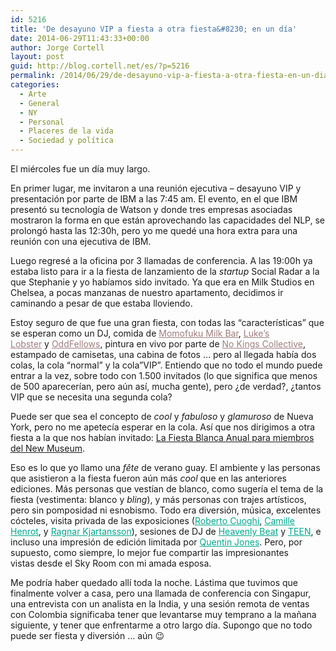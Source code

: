 ```yaml
---
id: 5216
title: 'De desayuno VIP a fiesta a otra fiesta&#8230; en un día'
date: 2014-06-29T11:43:33+00:00
author: Jorge Cortell
layout: post
guid: http://blog.cortell.net/es/?p=5216
permalink: /2014/06/29/de-desayuno-vip-a-fiesta-a-otra-fiesta-en-un-dia/
categories:
  - Arte
  - General
  - NY
  - Personal
  - Placeres de la vida
  - Sociedad y polí­tica
---
```

El miércoles fue un día muy largo.

En primer lugar, me invitaron a una reunión ejecutiva &#8211; desayuno VIP y presentación por parte de IBM a las 7:45 am. El evento, en el que IBM presentó su tecnología de Watson y donde tres empresas asociadas mostraron la forma en que están aprovechando las capacidades del NLP, se prolongó hasta las 12:30h, pero yo me quedé una hora extra para una reunión con una ejecutiva de IBM.


  


<div class="g-post" data-href="https://plus.google.com/117540328864057451888/posts/8NmZgJvGG3m">
</div>

Luego regresé a la oficina por 3 llamadas de conferencia. A las 19:00h ya estaba listo para ir a la fiesta de lanzamiento de la _startup_ Social Radar a la que Stephanie y yo habíamos sido invitado. Ya que era en Milk Studios en Chelsea, a pocas manzanas de nuestro apartamento, decidimos ir caminando a pesar de que estaba lloviendo.

Estoy seguro de que fue una gran fiesta, con todas las &#8220;características&#8221; que se esperan como un DJ, comida de <a style="color: #9f7e7f;" href="http://milkbarstore.com/" target="_blank">Momofuku Milk Bar</a>, <a style="color: #9f7e7f;" href="http://lukeslobster.com/" target="_blank">Luke’s Lobster</a> y <a style="color: #9f7e7f;" href="http://www.oddfellowsnyc.com/" target="_blank">OddFellows</a>, pintura en vivo por parte de <a style="color: #9f7e7f;" href="http://www.nokingscollective.com/" target="_blank">No Kings Collective</a>, estampado de camisetas, una cabina de fotos &#8230; pero al llegada había dos colas, la cola &#8220;normal&#8221; y la cola&#8221;VIP&#8221;. Entiendo que no todo el mundo puede entrar a la vez, sobre todo con 1.500 invitados (lo que significa que menos de 500 aparecerían, pero aún así, mucha gente), pero ¿de verdad?, ¿tantos VIP que se necesita una segunda cola?

Puede ser que sea el concepto de _cool_ y _fabuloso_ y _glamuroso_ de Nueva York, pero no me apetecía esperar en la cola. Así que nos dirigimos a otra fiesta a la que nos habían invitado: <a title="http://www.newmuseum.org/calendar/view/annual-white-party" href="http://www.newmuseum.org/calendar/view/annual-white-party" target="_blank">La Fiesta Blanca Anual para miembros del New Museum</a>.

Eso es lo que yo llamo una _fête_ de verano guay. El ambiente y las personas que asistieron a la fiesta fueron aún más _cool_ que en las anteriores ediciones. Más personas que vestían de blanco, como sugería el tema de la fiesta (vestimenta: blanco y _bling_), y más personas con trajes artísticos, pero sin pomposidad ni esnobismo. Todo era diversión, música, excelentes cócteles, visita privada de las exposiciones (<a style="font-weight: inherit; font-style: inherit; color: #00a88e;" href="http://www.newmuseum.org/exhibitions/view/roberto-cuoghi">Roberto Cuoghi</a>, <a style="font-weight: inherit; font-style: inherit; color: #00a88e;" href="http://www.newmuseum.org/exhibitions/view/camille-henrot">Camille Henrot</a>, y <a style="font-weight: inherit; font-style: inherit; color: #00a88e;" href="http://www.newmuseum.org/exhibitions/view/ragnar-kjartansson">Ragnar Kjartansson</a>), sesiones de DJ de <a style="font-weight: inherit; font-style: inherit; color: #00a88e;" href="http://heavenlybeat.tumblr.com/">Heavenly Beat</a> y <a style="font-weight: inherit; font-style: inherit; color: #00a88e;" href="http://teen-nyc.tumblr.com/">TEEN</a>, e incluso una impresión de edición limitada por <a style="font-weight: inherit; font-style: inherit; color: #00a88e;" href="http://www.newmuseum.org/pages/view/limited-edition">Quentin Jones</a>. Pero, por supuesto, como siempre, lo mejor fue compartir las impresionantes vistas desde el Sky Room con mi amada esposa.

Me podría haber quedado allí toda la noche. Lástima que tuvimos que finalmente volver a casa, pero una llamada de conferencia con Singapur, una entrevista con un analista en la India, y una sesión remota de ventas con Colombia significaba tener que levantarse muy temprano a la mañana siguiente, y tener que enfrentarme a otro largo día. Supongo que no todo puede ser fiesta y diversión &#8230; aún 😉
